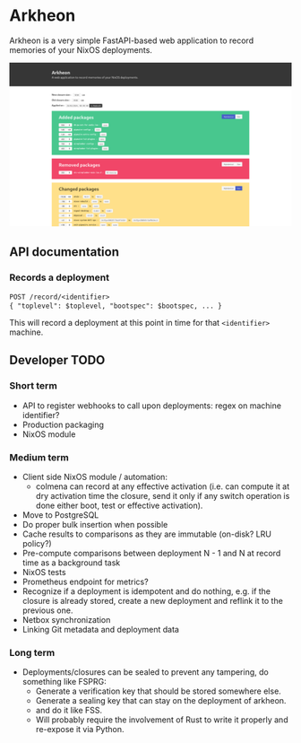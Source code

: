 # Arkheon

Arkheon is a very simple FastAPI-based web application to record memories of your NixOS deployments.

![Arkheon preview](./Arkheon.png)

## API documentation

### Records a deployment

```
POST /record/<identifier>
{ "toplevel": $toplevel, "bootspec": $bootspec, ... }
```

This will record a deployment at this point in time for that `<identifier>` machine.

## Developer TODO

### Short term

- API to register webhooks to call upon deployments: regex on machine identifier?
- Production packaging
- NixOS module

### Medium term

- Client side NixOS module / automation:
  - colmena can record at any effective activation (i.e. can compute it at dry activation time the closure, send it only if any switch operation is done either boot, test or effective activation).
- Move to PostgreSQL
- Do proper bulk insertion when possible
- Cache results to comparisons as they are immutable (on-disk? LRU policy?)
- Pre-compute comparisons between deployment N - 1 and N at record time as a background task
- NixOS tests
- Prometheus endpoint for metrics?
- Recognize if a deployment is idempotent and do nothing, e.g. if the closure is already stored, create a new deployment and reflink it to the previous one.
- Netbox synchronization
- Linking Git metadata and deployment data

### Long term

- Deployments/closures can be sealed to prevent any tampering, do something like FSPRG:
  - Generate a verification key that should be stored somewhere else.
  - Generate a sealing key that can stay on the deployment of arkheon.
  - and do it like FSS.
  - Will probably require the involvement of Rust to write it properly and re-expose it via Python.
